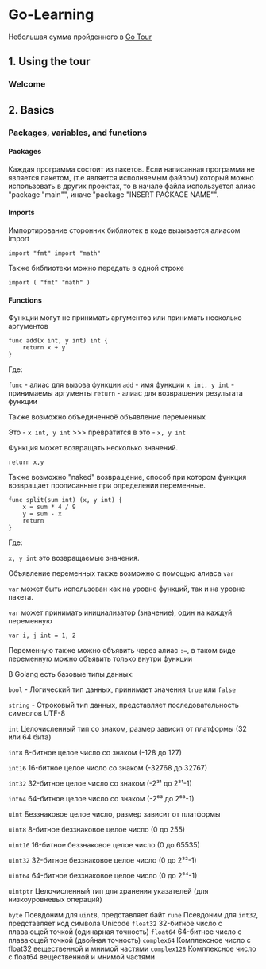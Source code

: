 # Go-Learning
Небольшая сумма пройденного в [Go Tour](https://go.dev/tour)
## 1. Using the tour

### Welcome

## 2. Basics

### Packages, variables, and functions

#### Packages

Каждая программа состоит из пакетов. 
Если написанная программа не является пакетом, (т.е является исполняемым файлом) который можно использовать в других проектах, то в начале файла используется алиас "package "main"", иначе "package "INSERT PACKAGE NAME"".

#### Imports

Импортирование сторонних библиотек в коде вызывается алиасом import

`import "fmt"
import "math"`

Также библиотеки можно передать в одной строке

`import (
	"fmt"
	"math"
)`

#### Functions

Функции могут не принимать аргументов или принимать несколько аргументов

```
func add(x int, y int) int {
	return x + y
}
```

Где: 

`func` - алиас для вызова функции
`add` - имя функции
`x int, y int` - принимаемы аргументы
`return` - алиас для возврашения результата функции

Также возможно объединенноё объявление переменных

Это - `x int, y int` >>> превратится в это - `x, y int`

Функция может возвращать несколько значений.

`return x,y`

Также возможно "naked" возвращение, способ при котором функция возвращает прописанные при определении переменные.

```
func split(sum int) (x, y int) {
	x = sum * 4 / 9
	y = sum - x
	return
}
```
Где: 

`x, y int` это возвращаемые значения.

Объявление переменных также возможно с помощью алиаса `var`

`var` может быть использован как на уровне функций, так и на уровне пакета.

`var` может принимать инициализатор (значение), один на каждуй переменную

`var i, j int = 1, 2`

Переменную также можно объявить через алиас `:=`, в таком виде переменную можно объявить только внутри функции

В Golang есть базовые типы данных:

`bool` -  Логический тип данных, принимает значения `true` или `false`

`string` - Строковый тип данных, представляет последовательность символов UTF-8

`int` Целочисленный тип со знаком, размер зависит от платформы (32 или 64 бита)

`int8` 8-битное целое число со знаком (-128 до 127)

`int16` 16-битное целое число со знаком (-32768 до 32767)

`int32` 32-битное целое число со знаком (-2³¹ до 2³¹-1)

`int64` 64-битное целое число со знаком (-2⁶³ до 2⁶³-1)

`uint` Беззнаковое целое число, размер зависит от платформы

`uint8` 8-битное беззнаковое целое число (0 до 255)

`uint16` 16-битное беззнаковое целое число (0 до 65535)

`uint32` 32-битное беззнаковое целое число (0 до 2³²-1)

`uint64` 64-битное беззнаковое целое число (0 до 2⁶⁴-1)

`uintptr` Целочисленный тип для хранения указателей (для низкоуровневых операций)

`byte` Псевдоним для `uint8`, представляет байт
`rune` Псевдоним для `int32`, представляет код символа Unicode
`float32` 32-битное число с плавающей точкой (одинарная точность)
`float64` 64-битное число с плавающей точкой (двойная точность)
`complex64` Комплексное число с float32 вещественной и мнимой частями
`complex128` Комплексное число с float64 вещественной и мнимой частями